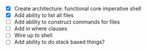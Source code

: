 - [x] Create architecture: functional core imperative shell
- [x] Add ability to list all files
- [ ] Add ability to construct commands for files
- [ ] Add in where clauses
- [ ] Wire up to shell
- [ ] Add ability to do stack based things?
